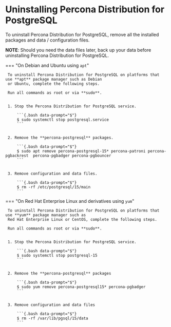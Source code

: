 # Uninstalling Percona Distribution for PostgreSQL

To uninstall Percona Distribution for PostgreSQL, remove all the installed packages and data / configuration files.

**NOTE**: Should you need the data files later, back up your data before uninstalling Percona Distribution for PostgreSQL.

=== "On Debian and Ubuntu using `apt`"

     To uninstall Percona Distribution for PostgreSQL on platforms that use **apt** package manager such as Debian
     or Ubuntu, complete the following steps.

     Run all commands as root or via **sudo**.


     1. Stop the Percona Distribution for PostgreSQL service.

         ```{.bash data-prompt="$"}
         $ sudo systemctl stop postgresql.service
         ```


     2. Remove the **percona-postgresql** packages.

         ```{.bash data-prompt="$"}
         $ sudo apt remove percona-postgresql-15* percona-patroni percona-pgbackrest  percona-pgbadger percona-pgbouncer
         ```


     3. Remove configuration and data files.

         ```{.bash data-prompt="$"}
         $ rm -rf /etc/postgresql/15/main
         ```

=== "On Red Hat Enterprise Linux and derivatives using `yum`"

     To uninstall Percona Distribution for PostgreSQL on platforms that use **yum** package manager such as
     Red Hat Enterprise Linux or CentOS, complete the following steps.

     Run all commands as root or via **sudo**.


     1. Stop the Percona Distribution for PostgreSQL service.
        
         ```{.bash data-prompt="$"}
         $ sudo systemctl stop postgresql-15
         ```


     2. Remove the **percona-postgresql** packages

         ```{.bash data-prompt="$"}
         $ sudo yum remove percona-postgresql15* percona-pgbadger
         ```


     3. Remove configuration and data files

         ```{.bash data-prompt="$"}
         $ rm -rf /var/lib/pgsql/15/data
         ```
